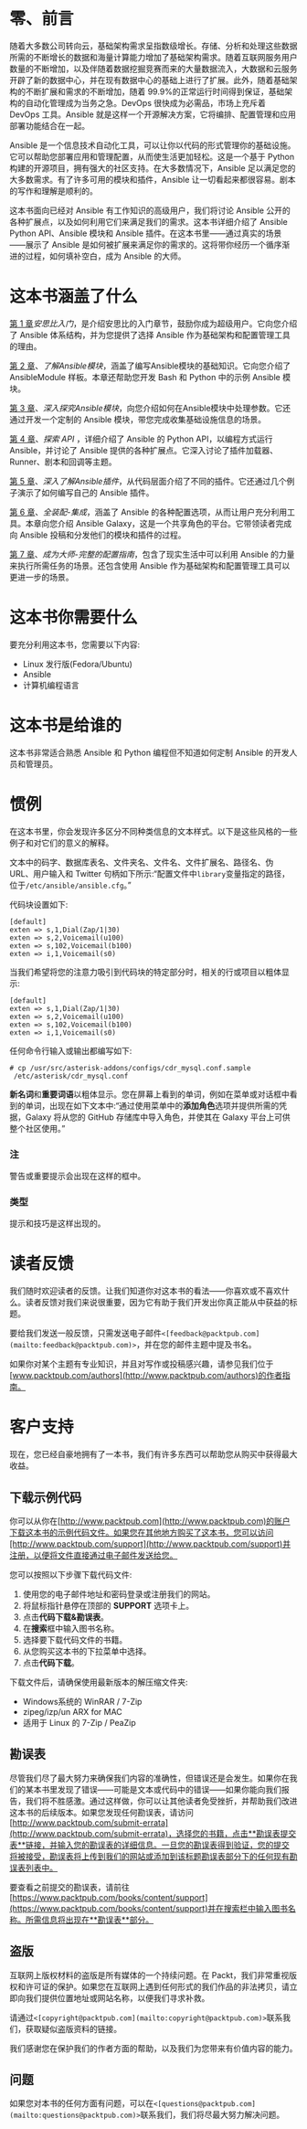 # 零、前言

随着大多数公司转向云，基础架构需求呈指数级增长。存储、分析和处理这些数据所需的不断增长的数据和海量计算能力增加了基础架构需求。随着互联网服务用户数量的不断增加，以及伴随着数据挖掘竞赛而来的大量数据流入，大数据和云服务开辟了新的数据中心，并在现有数据中心的基础上进行了扩展。此外，随着基础架构的不断扩展和需求的不断增加，随着 99.9%的正常运行时间得到保证，基础架构的自动化管理成为当务之急。DevOps 很快成为必需品，市场上充斥着 DevOps 工具。Ansible 就是这样一个开源解决方案，它将编排、配置管理和应用部署功能结合在一起。

Ansible 是一个信息技术自动化工具，可以让你以代码的形式管理你的基础设施。它可以帮助您部署应用和管理配置，从而使生活更加轻松。这是一个基于 Python 构建的开源项目，拥有强大的社区支持。在大多数情况下，Ansible 足以满足您的大多数需求。有了许多可用的模块和插件，Ansible 让一切看起来都很容易。剧本的写作和理解是顺利的。

这本书面向已经对 Ansible 有工作知识的高级用户，我们将讨论 Ansible 公开的各种扩展点，以及如何利用它们来满足我们的需求。这本书详细介绍了 Ansible Python API、Ansible 模块和 Ansible 插件。在这本书里——通过真实的场景——展示了 Ansible 是如何被扩展来满足你的需求的。这将带你经历一个循序渐进的过程，如何填补空白，成为 Ansible 的大师。

# 这本书涵盖了什么

[第 1 章](1.html "Chapter 1. Getting Started with Ansible")*安思比入门*，是介绍安思比的入门章节，鼓励你成为超级用户。它向您介绍了 Ansible 体系结构，并为您提供了选择 Ansible 作为基础架构和配置管理工具的理由。

[第 2 章](2.html "Chapter 2. Getting to Know Ansible Modules")、*了解Ansible模块*，涵盖了编写Ansible模块的基础知识。它向您介绍了 AnsibleModule 样板。本章还帮助您开发 Bash 和 Python 中的示例 Ansible 模块。

[第 3 章](3.html "Chapter 3. Digging Deeper into Ansible Modules")、*深入探究Ansible模块*，向您介绍如何在Ansible模块中处理参数。它还通过开发一个定制的 Ansible 模块，带您完成收集基础设施信息的场景。

[第 4 章](4.html "Chapter 4. Exploring API")、*探索 API* ，详细介绍了 Ansible 的 Python API，以编程方式运行 Ansible，并讨论了 Ansible 提供的各种扩展点。它深入讨论了插件加载器、Runner、剧本和回调等主题。

[第 5 章](5.html "Chapter 5. An In-Depth Look at Ansible Plugins")、*深入了解Ansible插件*，从代码层面介绍了不同的插件。它还通过几个例子演示了如何编写自己的 Ansible 插件。

[第 6 章](6.html "Chapter 6. Fitting It All Together – Integration")、*全装配-集成*，涵盖了 Ansible 的各种配置选项，从而让用户充分利用工具。本章向您介绍 Ansible Galaxy，这是一个共享角色的平台。它带领读者完成向 Ansible 投稿和分发他们的模块和插件的过程。

[第 7 章](7.html "Chapter 7. Becoming a Master – A Complete Configuration Guide")、*成为大师-完整的配置指南*，包含了现实生活中可以利用 Ansible 的力量来执行所需任务的场景。还包含使用 Ansible 作为基础架构和配置管理工具可以更进一步的场景。

# 这本书你需要什么

要充分利用这本书，您需要以下内容:

*   Linux 发行版(Fedora/Ubuntu)
*   Ansible
*   计算机编程语言

# 这本书是给谁的

这本书非常适合熟悉 Ansible 和 Python 编程但不知道如何定制 Ansible 的开发人员和管理员。

# 惯例

在这本书里，你会发现许多区分不同种类信息的文本样式。以下是这些风格的一些例子和对它们的意义的解释。

文本中的码字、数据库表名、文件夹名、文件名、文件扩展名、路径名、伪 URL、用户输入和 Twitter 句柄如下所示:“配置文件中`library`变量指定的路径，位于`/etc/ansible/ansible.cfg`。”

代码块设置如下:

```
[default]
exten => s,1,Dial(Zap/1|30)
exten => s,2,Voicemail(u100)
exten => s,102,Voicemail(b100)
exten => i,1,Voicemail(s0)
```

当我们希望将您的注意力吸引到代码块的特定部分时，相关的行或项目以粗体显示:

```
[default]
exten => s,1,Dial(Zap/1|30)
exten => s,2,Voicemail(u100)
exten => s,102,Voicemail(b100)
exten => i,1,Voicemail(s0)
```

任何命令行输入或输出都编写如下:

```
# cp /usr/src/asterisk-addons/configs/cdr_mysql.conf.sample
 /etc/asterisk/cdr_mysql.conf

```

**新名词**和**重要词语**以粗体显示。您在屏幕上看到的单词，例如在菜单或对话框中看到的单词，出现在如下文本中:“通过使用菜单中的**添加角色**选项并提供所需的凭据，Galaxy 将从您的 GitHub 存储库中导入角色，并使其在 Galaxy 平台上可供整个社区使用。”

### 注

警告或重要提示会出现在这样的框中。

### 类型

提示和技巧是这样出现的。

# 读者反馈

我们随时欢迎读者的反馈。让我们知道你对这本书的看法——你喜欢或不喜欢什么。读者反馈对我们来说很重要，因为它有助于我们开发出你真正能从中获益的标题。

要给我们发送一般反馈，只需发送电子邮件`<[feedback@packtpub.com](mailto:feedback@packtpub.com)>`，并在您的邮件主题中提及书名。

如果你对某个主题有专业知识，并且对写作或投稿感兴趣，请参见我们位于[www.packtpub.com/authors](http://www.packtpub.com/authors)的作者指南。

# 客户支持

现在，您已经自豪地拥有了一本书，我们有许多东西可以帮助您从购买中获得最大收益。

## 下载示例代码

你可以从你在[http://www.packtpub.com](http://www.packtpub.com)的账户下载这本书的示例代码文件。如果您在其他地方购买了这本书，您可以访问[http://www.packtpub.com/support](http://www.packtpub.com/support)并注册，以便将文件直接通过电子邮件发送给您。

您可以按照以下步骤下载代码文件:

1.  使用您的电子邮件地址和密码登录或注册我们的网站。
2.  将鼠标指针悬停在顶部的 **SUPPORT** 选项卡上。
3.  点击**代码下载&勘误表**。
4.  在**搜索**框中输入图书名称。
5.  选择要下载代码文件的书籍。
6.  从您购买这本书的下拉菜单中选择。
7.  点击**代码下载**。

下载文件后，请确保使用最新版本的解压缩文件夹:

*   Windows系统的 WinRAR / 7-Zip
*   zipeg/izp/un ARX for MAC
*   适用于 Linux 的 7-Zip / PeaZip

## 勘误表

尽管我们尽了最大努力来确保我们内容的准确性，但错误还是会发生。如果你在我们的某本书里发现了错误——可能是文本或代码中的错误——如果你能向我们报告，我们将不胜感激。通过这样做，你可以让其他读者免受挫折，并帮助我们改进这本书的后续版本。如果您发现任何勘误表，请访问[http://www.packtpub.com/submit-errata](http://www.packtpub.com/submit-errata)，选择您的书籍，点击**勘误表提交表**链接，并输入您的勘误表的详细信息。一旦您的勘误表得到验证，您的提交将被接受，勘误表将上传到我们的网站或添加到该标题勘误表部分下的任何现有勘误表列表中。

要查看之前提交的勘误表，请前往[https://www.packtpub.com/books/content/support](https://www.packtpub.com/books/content/support)并在搜索栏中输入图书名称。所需信息将出现在**勘误表**部分。

## 盗版

互联网上版权材料的盗版是所有媒体的一个持续问题。在 Packt，我们非常重视版权和许可证的保护。如果您在互联网上遇到任何形式的我们作品的非法拷贝，请立即向我们提供位置地址或网站名称，以便我们寻求补救。

请通过`<[copyright@packtpub.com](mailto:copyright@packtpub.com)>`联系我们，获取疑似盗版资料的链接。

我们感谢您在保护我们的作者方面的帮助，以及我们为您带来有价值内容的能力。

## 问题

如果您对本书的任何方面有问题，可以在`<[questions@packtpub.com](mailto:questions@packtpub.com)>`联系我们，我们将尽最大努力解决问题。